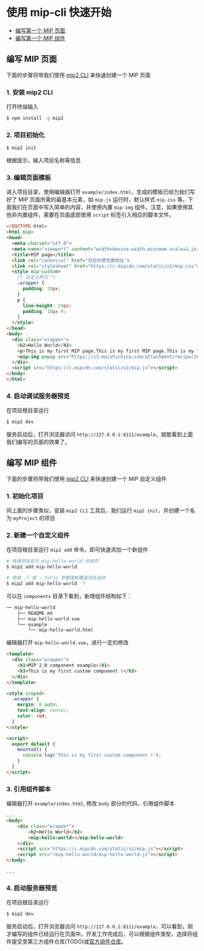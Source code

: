 # 使用 mip-cli 快速开始

- [编写第一个 MIP 页面](#编写-mip-页面)
- [编写第一个 MIP 组件](#编写-mip-组件)

## 编写 MIP 页面

下面的步骤将带我们使用 [mip2 CLI](./01-cli-usage.md) 来快速创建一个 MIP 页面

### 1. 安装 mip2 CLI

打开终端输入

```bash
$ npm install -g mip2
```

### 2. 项目初始化

```bash
$ mip2 init
```

根据提示，输入项目名称等信息

### 3. 编辑页面模板

进入项目目录，使用编辑器打开 `example/index.html`，生成的模板已经为我们写好了 MIP 页面所需的最基本元素，如 `mip.js` 运行时，默认样式 `mip.css` 等。下面我们在页面中写入简单的内容，并使用内置 `mip-img` 组件。注意，如果使用其他非内置组件，需要在页面底部使用 `script` 标签引入相应的脚本文件。

```html
<!DOCTYPE html>
<html mip>
<head>
  <meta charset="utf-8">
  <meta name="viewport" content="width=device-width,minimum-scale=1,initial-scale=1">
  <title>MIP page</title>
  <link rel="canonical" href="对应的原页面地址">
  <link rel="stylesheet" href="https://c.mipcdn.com/static/v2/mip.css">
  <style mip-custom>
    /* 自定义样式 */
    .wrapper {
      padding: 20px;
    }
    p {
      line-height: 24px;
      padding: 10px 0;
    }
  </style>
</head>
<body>
  <div class="wrapper">
    <h2>Hello World</h2>
    <p>This is my first MIP page.This is my first MIP page.This is my first MIP page.This is my first MIP page.This is my first MIP page.This is my first MIP page.This is my first MIP page.This is my first MIP page.</p>
    <mip-img popup src="https://i3.meishichina.com/attachment/recipe/2014/10/27/c640_20141027211913820385989.jpg@!c640"></mip-img>
  </div>
  <script src="https://c.mipcdn.com/static/v2/mip.js"></script>
</body>
</html>
```

### 4. 启动调试服务器预览

在项目根目录运行

```bash
$ mip2 dev
```

服务启动后，打开浏览器访问 `http://127.0.0.1:8111/example`，就能看到上面我们编写的页面的效果了。

## 编写 MIP 组件

下面的步骤将带我们使用 [mip2 CLI](./01-cli-usage.md) 来快速创建一个 MIP 自定义组件

### 1. 初始化项目

同上面的步骤类似，安装 `mip2 CLI` 工具后，我们运行 `mip2 init`，并创建一个名为 `myProject` 的项目

### 2. 新建一个自定义组件

在项目根目录运行 `mip2 add` 命令，即可快速添加一个新组件

```bash
# 快速添加名为 mip-hello-world 的组件
$ mip2 add mip-hello-world

# 使用 -f 或 --force 参数强制覆盖同名组件
$ mip2 add mip-hello-world -f
```

可以在 `components` 目录下看到，新增组件结构如下：

```bash
── mip-hello-world
    ├── README.md
    ├── mip-hello-world.vue
    └── example
        └── mip-hello-world.html
```

编辑器打开 `mip-hello-world.vue`，进行一定的修改

```html
<template>
  <div class="wrapper">
    <h1>MIP 2.0 component example</h1>
    <h3>This is my first custom component !</h3>
  </div>
</template>

<style scoped>
  .wrapper {
    margin: 0 auto;
    text-align: center;
    color: red;
  }
</style>

<script>
  export default {
    mounted() {
      console.log('This is my first custom component !');
    }
  }
</script>

```

### 3. 引用组件脚本

编辑器打开 `example/index.html`, 修改 `body` 部分的代码，引用组件脚本

```html
...
<body>
    <div class="wrapper">
        <h2>Hello World</h2>
        <mip-hello-world></mip-hello-world>
    </div>
    <script src="https://c.mipcdn.com/static/v2/mip.js"></script>
    <script src="/mip-hello-world/mip-hello-world.js"></script>
</body>

...
```

### 4. 启动服务器预览

在项目根目录运行

```bash
$ mip2 dev
```

服务启动后，打开浏览器访问 `http://127.0.0.1:8111/example`，可以看到，刚才编写的组件已经运行在页面中。开发工作完成后，可以根据组件类型，选择将组件提交至第三方组件仓库(TODO)或[官方组件仓库](./07-contribute-to-official-repo.md)。
